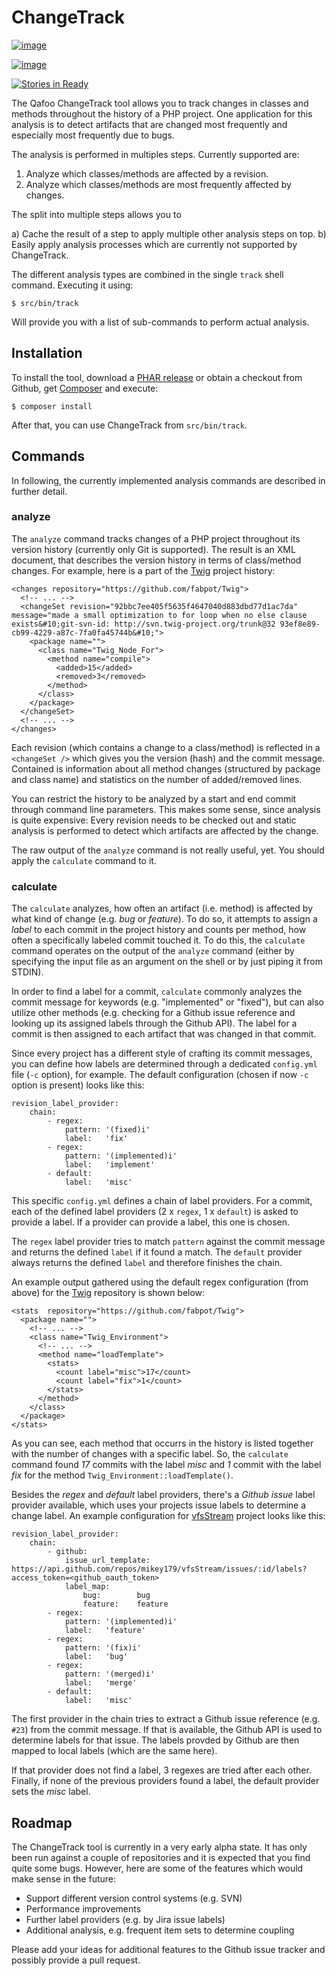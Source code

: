 ChangeTrack
===========

[![image](https://travis-ci.org/Qafoo/changetrack.png)](https://travis-ci.org/Qafoo/changetrack)

[![image](https://scrutinizer-ci.com/g/Qafoo/changetrack/badges/quality-score.png?s=15cd5a7c521b0e59db4c537ff8525381039cf013)](https://scrutinizer-ci.com/g/Qafoo/changetrack/)

[![Stories in Ready](https://badge.waffle.io/Qafoo/changetrack.png?label=ready)](https://waffle.io/Qafoo/changetrack)

The Qafoo ChangeTrack tool allows you to track changes in classes and
methods throughout the history of a PHP project. One application for
this analysis is to detect artifacts that are changed most frequently
and especially most frequently due to bugs.

The analysis is performed in multiples steps. Currently supported are:

1.  Analyze which classes/methods are affected by a revision.
2.  Analyze which classes/methods are most frequently affected by
    changes.

The split into multiple steps allows you to

a)  Cache the result of a step to apply multiple other analysis steps on
    top.
b)  Easily apply analysis processes which are currently not supported by
    ChangeTrack.

The different analysis types are combined in the single `track` shell
command. Executing it using:

    $ src/bin/track

Will provide you with a list of sub-commands to perform actual analysis.

Installation
------------

To install the tool, download a [PHAR
release](https://github.com/Qafoo/changetrack/releases) or obtain a checkout
from Github, get [Composer](http://getcomposer.org/doc/00-intro.md) and
execute:

    $ composer install

After that, you can use ChangeTrack from `src/bin/track`.

Commands
--------

In following, the currently implemented analysis commands are described
in further detail.

### analyze

The `analyze` command tracks changes of a PHP project throughout its
version history (currently only Git is supported). The result is an XML
document, that describes the version history in terms of class/method
changes. For example, here is a part of the
[Twig](https://github.com/fabpot/Twig) project history:

    <changes repository="https://github.com/fabpot/Twig">
      <!-- ... -->
      <changeSet revision="92bbc7ee405f5635f4647040d883dbd77d1ac7da" message="made a small optimization to for loop when no else clause exists&#10;git-svn-id: http://svn.twig-project.org/trunk@32 93ef8e89-cb99-4229-a87c-7fa0fa45744b&#10;">
        <package name="">
          <class name="Twig_Node_For">
            <method name="compile">
              <added>15</added>
              <removed>3</removed>
            </method>
          </class>
        </package>
      </changeSet>
      <!-- ... -->
    </changes>

Each revision (which contains a change to a class/method) is reflected
in a `<changeSet />` which gives you the version (hash) and the commit
message. Contained is information about all method changes (structured
by package and class name) and statistics on the number of added/removed
lines.

You can restrict the history to be analyzed by a start and end commit
through command line parameters. This makes some sense, since analysis
is quite expensive: Every revision needs to be checked out and static
analysis is performed to detect which artifacts are affected by the
change.

The raw output of the `analyze` command is not really useful, yet. You
should apply the `calculate` command to it.

### calculate

The `calculate` analyzes, how often an artifact (i.e. method) is
affected by what kind of change (e.g. *bug* or *feature*). To do so, it
attempts to assign a *label* to each commit in the project history and
counts per method, how often a specifically labeled commit touched it.
To do this, the `calculate` command operates on the output of the
`analyze` command (either by specifying the input file as an argument on
the shell or by just piping it from STDIN).

In order to find a label for a commit, `calculate` commonly analyzes the
commit message for keywords (e.g. "implemented" or "fixed"), but can
also utilize other methods (e.g. checking for a Github issue reference
and looking up its assigned labels through the Github API). The label
for a commit is then assigned to each artifact that was changed in that
commit.

Since every project has a different style of crafting its commit
messages, you can define how labels are determined through a dedicated
`config.yml` file (`-c` option), for example. The default configuration
(chosen if now `-c` option is present) looks like this:

    revision_label_provider:
        chain:
            - regex:
                pattern: '(fixed)i'
                label:   'fix'
            - regex:
                pattern: '(implemented)i'
                label:   'implement'
            - default:
                label:   'misc'

This specific `config.yml` defines a chain of label providers. For a
commit, each of the defined label providers (2 x `regex`, 1 x `default`)
is asked to provide a label. If a provider can provide a label, this one
is chosen.

The `regex` label provider tries to match `pattern` against the commit
message and returns the defined `label` if it found a match. The
`default` provider always returns the defined `label` and therefore
finishes the chain.

An example output gathered using the default regex configuration (from
above) for the [Twig](https://github.com/fabpot/Twig) repository is
shown below:

    <stats  repository="https://github.com/fabpot/Twig">
      <package name="">
        <!-- ... -->
        <class name="Twig_Environment">
          <!-- ... -->
          <method name="loadTemplate">
            <stats>
              <count label="misc">17</count>
              <count label="fix">1</count>
            </stats>
          </method>
        </class>
      </package>
    </stats>

As you can see, each method that occurrs in the history is listed
together with the number of changes with a specific label. So, the
`calculate` command found *17* commits with the label *misc* and *1*
commit with the label *fix* for the method
`Twig_Environment::loadTemplate()`.

Besides the *regex* and *default* label providers, there's a *Github
issue* label provider available, which uses your projects issue labels
to determine a change label. An example configuration for
[vfsStream](https://github.com/mikey179/vfsStream) project looks like
this:

    revision_label_provider:
        chain:
            - github:
                issue_url_template: https://api.github.com/repos/mikey179/vfsStream/issues/:id/labels?access_token=<github_oauth_token>
                label_map:
                    bug:        bug
                    feature:    feature
            - regex:
                pattern: '(implemented)i'
                label:   'feature'
            - regex:
                pattern: '(fix)i'
                label:   'bug'
            - regex:
                pattern: '(merged)i'
                label:   'merge'
            - default:
                label:   'misc'

The first provider in the chain tries to extract a Github issue
reference (e.g. `#23`) from the commit message. If that is available,
the Github API is used to determine labels for that issue. The labels
provded by Github are then mapped to local labels (which are the same
here).

If that provider does not find a label, 3 regexes are tried after each
other. Finally, if none of the previous providers found a label, the
default provider sets the *misc* label.

Roadmap
-------

The ChangeTrack tool is currently in a very early alpha state. It has
only been run against a couple of repositories and it is expected that
you find quite some bugs. However, here are some of the features which
would make sense in the future:

-   Support different version control systems (e.g. SVN)
-   Performance improvements
-   Further label providers (e.g. by Jira issue labels)
-   Additional analysis, e.g. frequent item sets to determine coupling

Please add your ideas for additional features to the Github issue
tracker and possibly provide a pull request.
